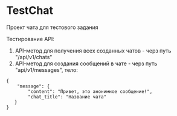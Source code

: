 # TestChat

Проект чата для тестового задания

Тестирование API:
1. API-метод для получения всех созданных чатов - черз путь "/api/v1/chats"
2. API-метод для создания сообщений в чате - черз путь "api/v1/messages",
тело:
```
{
    "message": {
        "content": "Привет, это анонимное сообщение!",
        "chat_title": "Название чата"
   }
}
```
